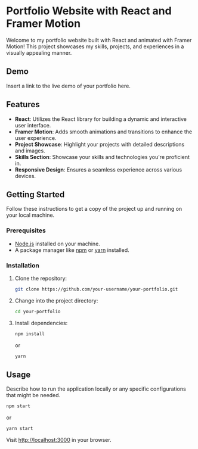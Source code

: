 # Portfolio Website with React and Framer Motion

Welcome to my portfolio website built with React and animated with Framer Motion! This project showcases my skills, projects, and experiences in a visually appealing manner.

## Demo

Insert a link to the live demo of your portfolio here.

## Features

- **React**: Utilizes the React library for building a dynamic and interactive user interface.
- **Framer Motion**: Adds smooth animations and transitions to enhance the user experience.
- **Project Showcase**: Highlight your projects with detailed descriptions and images.
- **Skills Section**: Showcase your skills and technologies you're proficient in.
- **Responsive Design**: Ensures a seamless experience across various devices.

## Getting Started

Follow these instructions to get a copy of the project up and running on your local machine.

### Prerequisites

- [Node.js](https://nodejs.org/) installed on your machine.
- A package manager like [npm](https://www.npmjs.com/) or [yarn](https://yarnpkg.com/) installed.

### Installation

1. Clone the repository:

   ```bash
   git clone https://github.com/your-username/your-portfolio.git
   ```

2. Change into the project directory:

   ```bash
   cd your-portfolio
   ```

3. Install dependencies:

   ```bash
   npm install
   ```

   or

   ```bash
   yarn
   ```

## Usage

Describe how to run the application locally or any specific configurations that might be needed.

```bash
npm start
```

or

```bash
yarn start
```

Visit [http://localhost:3000](http://localhost:3000) in your browser.
